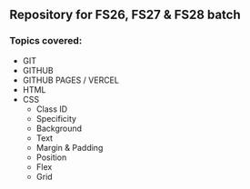 ## Repository for FS26, FS27 & FS28 batch

### Topics covered:
* GIT
* GITHUB
* GITHUB PAGES / VERCEL
* HTML
* CSS
  * Class ID
  * Specificity
  * Background
  * Text
  * Margin & Padding
  * Position
  * Flex
  * Grid